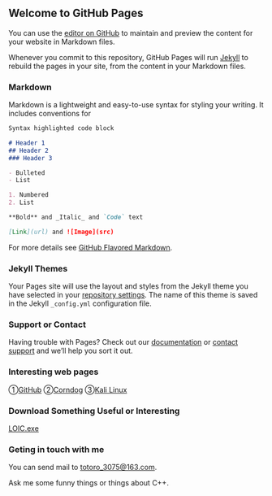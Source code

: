 ## Welcome to GitHub Pages

You can use the [editor on GitHub](https://github.com/GitHubUser1024/GitHubUser1024.github.io/edit/main/index.md) to maintain and preview the content for your website in Markdown files.

Whenever you commit to this repository, GitHub Pages will run [Jekyll](https://jekyllrb.com/) to rebuild the pages in your site, from the content in your Markdown files.

### Markdown

Markdown is a lightweight and easy-to-use syntax for styling your writing. It includes conventions for

```markdown
Syntax highlighted code block

# Header 1
## Header 2
### Header 3

- Bulleted
- List

1. Numbered
2. List

**Bold** and _Italic_ and `Code` text

[Link](url) and ![Image](src)
```

For more details see [GitHub Flavored Markdown](https://guides.github.com/features/mastering-markdown/).

### Jekyll Themes

Your Pages site will use the layout and styles from the Jekyll theme you have selected in your [repository settings](https://github.com/GitHubUser1024/GitHubUser1024.github.io/settings/pages). The name of this theme is saved in the Jekyll `_config.yml` configuration file.

### Support or Contact

Having trouble with Pages? Check out our [documentation](https://docs.github.com/categories/github-pages-basics/) or [contact support](https://support.github.com/contact) and we’ll help you sort it out.

### Interesting web pages

①[GitHub](https://github.com)
②[Corndog](https://gitHubUser1024.GitHub.io/Corndog)
③[Kali Linux](https://www.kali.org)

### Download Something Useful or Interesting

[LOIC.exe](https://gitHubUser1024.GitHub.io/LOIC.exe)

### Geting in touch with me

You can send mail to totoro_3075@163.com.

Ask me some funny things or things about C++.
